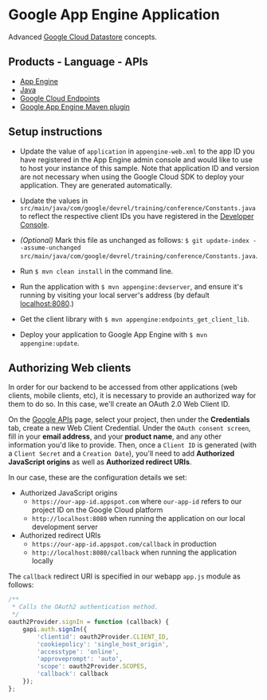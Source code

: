 # Google App Engine Application

Advanced [Google Cloud Datastore][1] concepts.

## Products - Language - APIs

- [App Engine][2]
- [Java][3]
- [Google Cloud Endpoints][4]
- [Google App Engine Maven plugin][5]

## Setup instructions

- Update the value of `application` in `appengine-web.xml` to the app ID you have registered in the App Engine admin console and would like to use to host your instance of this sample.
  Note that application ID and version are not necessary when using the Google Cloud SDK to deploy your application. They are generated automatically.

- Update the values in `src/main/java/com/google/devrel/training/conference/Constants.java` to reflect the respective client IDs you have registered in the [Developer Console][6].

- *(Optional)* Mark this file as unchanged as follows: `$ git update-index --assume-unchanged src/main/java/com/google/devrel/training/conference/Constants.java`.

- Run `$ mvn clean install` in the command line.

- Run the application with `$ mvn appengine:devserver`, and ensure it's running by visiting your local server's address (by default [localhost:8080][7].)

- Get the client library with `$ mvn appengine:endpoints_get_client_lib`.

- Deploy your application to Google App Engine with `$ mvn appengine:update`.

## Authorizing Web clients

In order for our backend to be accessed from other applications (web clients, mobile clients, etc), it is necessary to provide an authorized way for them to do so.
In this case, we'll create an OAuth 2.0 Web Client ID.

On the [Google APIs][8] page, select your project, then under the **Credentials** tab, create a new Web Client Credential. 
Under the `OAuth consent screen`, fill in your **email address**, and your **product name**, and any other information you'd like to provide.
Then, once a `Client ID` is generated (with a `Client Secret` and a `Creation Date`), you'll need to add **Authorized JavaScript origins** as well as **Authorized redirect URIs**.

In our case, these are the configuration details we set:

- Authorized JavaScript origins
    - `https://our-app-id.appspot.com` where `our-app-id` refers to our project ID on the Google Cloud platform
    - `http://localhost:8080` when running the application on our local development server
- Authorized redirect URIs
    - `https://our-app-id.appspot.com/callback` in production
    - `http://localhost:8080/callback` when running the application locally
    
The `callback` redirect URI is specified in our webapp `app.js` module as follows:

````JavaScript
/**
 * Calls the OAuth2 authentication method.
 */
oauth2Provider.signIn = function (callback) {
    gapi.auth.signIn({
        'clientid': oauth2Provider.CLIENT_ID,
        'cookiepolicy': 'single_host_origin',
        'accesstype': 'online',
        'approveprompt': 'auto',
        'scope': oauth2Provider.SCOPES,
        'callback': callback
    });
};

````


[1]: https://cloud.google.com/appengine/docs/standard/java/datastore/
[2]: https://developers.google.com/appengine
[3]: http://java.com/en/
[4]: https://developers.google.com/appengine/docs/java/endpoints/
[5]: https://developers.google.com/appengine/docs/java/tools/maven
[6]: https://console.developers.google.com/
[7]: https://localhost:8080/
[8]: https://console.developers.google.com/apis/
